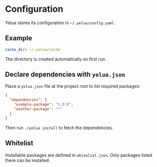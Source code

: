 # Configuration

Yelua stores its configuration in `~/.yelua/config.yaml`.

## Example

```yaml
cache_dir: ~/.yelua/cache
```

The directory is created automatically on first run.

## Declare dependencies with `yelua.json`

Place a `yelua.json` file at the project root to list required packages:

```json
{
  "dependencies": {
    "example-package": "1.0.0",
    "another-package": "*"
  }
}
```

Then run `./yelua install` to fetch the dependencies.

## Whitelist

Installable packages are defined in `whitelist.json`. Only packages listed there can be installed.

